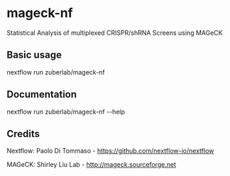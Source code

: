 # mageck-nf
Statistical Analysis of multiplexed CRISPR/shRNA Screens using MAGeCK

## Basic usage
nextflow run zuberlab/mageck-nf

## Documentation
nextflow run zuberlab/mageck-nf --help

## Credits
Nextflow:  Paolo Di Tommaso - https://github.com/nextflow-io/nextflow

MAGeCK:    Shirley Liu Lab  - http://mageck.sourceforge.net
